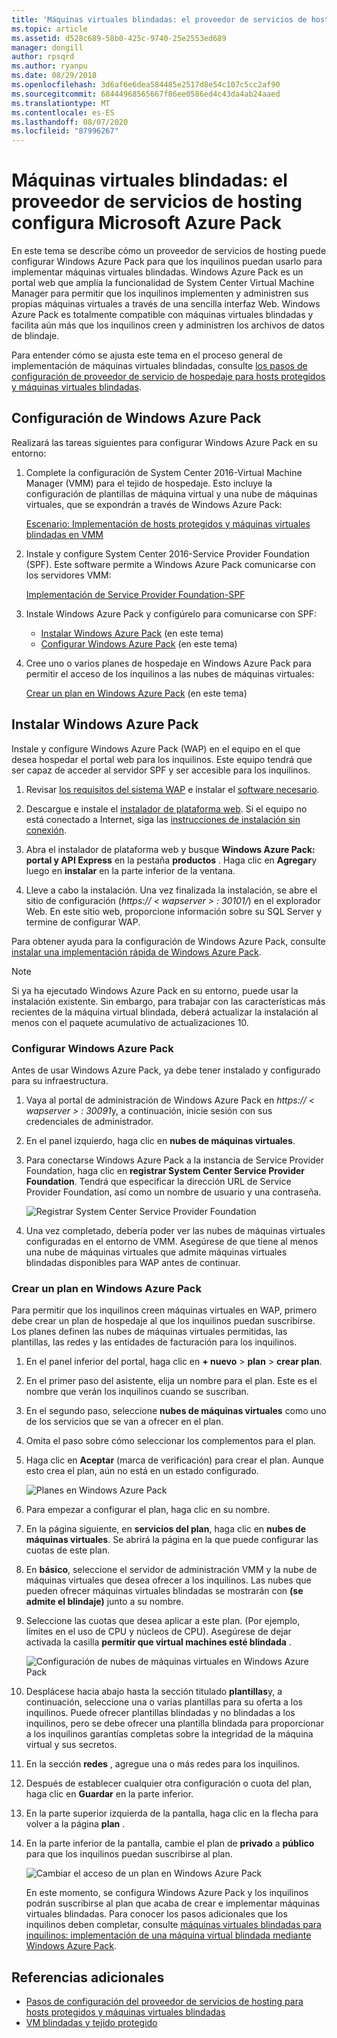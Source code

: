 ```yaml
---
title: 'Máquinas virtuales blindadas: el proveedor de servicios de hosting configura Microsoft Azure Pack'
ms.topic: article
ms.assetid: d528c689-58b0-425c-9740-25e2553ed689
manager: dongill
author: rpsqrd
ms.author: ryanpu
ms.date: 08/29/2018
ms.openlocfilehash: 3d6af6e6dea584485e2517d8e54c107c5cc2af90
ms.sourcegitcommit: 68444968565667f86ee0586ed4c43da4ab24aaed
ms.translationtype: MT
ms.contentlocale: es-ES
ms.lasthandoff: 08/07/2020
ms.locfileid: "87996267"
---
```

# <a name="shielded-vms---hosting-service-provider-sets-up-windows-azure-pack"></a>Máquinas virtuales blindadas: el proveedor de servicios de hosting configura Microsoft Azure Pack

En este tema se describe cómo un proveedor de servicios de hosting puede configurar Windows Azure Pack para que los inquilinos puedan usarlo para implementar máquinas virtuales blindadas. Windows Azure Pack es un portal web que amplía la funcionalidad de System Center Virtual Machine Manager para permitir que los inquilinos implementen y administren sus propias máquinas virtuales a través de una sencilla interfaz Web. Windows Azure Pack es totalmente compatible con máquinas virtuales blindadas y facilita aún más que los inquilinos creen y administren los archivos de datos de blindaje.

Para entender cómo se ajusta este tema en el proceso general de implementación de máquinas virtuales blindadas, consulte [los pasos de configuración de proveedor de servicio de hospedaje para hosts protegidos y máquinas virtuales blindadas](guarded-fabric-configuration-scenarios-for-shielded-vms-overview.md).

## <a name="setting-up-windows-azure-pack"></a>Configuración de Windows Azure Pack

Realizará las tareas siguientes para configurar Windows Azure Pack en su entorno:

1. Complete la configuración de System Center 2016-Virtual Machine Manager (VMM) para el tejido de hospedaje. Esto incluye la configuración de plantillas de máquina virtual y una nube de máquinas virtuales, que se expondrán a través de Windows Azure Pack:

    [Escenario: Implementación de hosts protegidos y máquinas virtuales blindadas en VMM](/system-center/vmm/deploy-guarded-host-fabric?view=sc-vmm-2019)

2. Instale y configure System Center 2016-Service Provider Foundation (SPF). Este software permite a Windows Azure Pack comunicarse con los servidores VMM:

    [Implementación de Service Provider Foundation-SPF](https://technet.microsoft.com/system-center-docs/spf/deploy/deploy-spf)

3. Instale Windows Azure Pack y configúrelo para comunicarse con SPF:

    - [Instalar Windows Azure Pack](#install-windows-azure-pack) (en este tema)
    - [Configurar Windows Azure Pack](#configure-windows-azure-pack) (en este tema)

4. Cree uno o varios planes de hospedaje en Windows Azure Pack para permitir el acceso de los inquilinos a las nubes de máquinas virtuales:

    [Crear un plan en Windows Azure Pack](#create-a-plan-in-windows-azure-pack) (en este tema)

## <a name="install-windows-azure-pack"></a>Instalar Windows Azure Pack

Instale y configure Windows Azure Pack (WAP) en el equipo en el que desea hospedar el portal web para los inquilinos. Este equipo tendrá que ser capaz de acceder al servidor SPF y ser accesible para los inquilinos.

1.  Revisar [los requisitos del sistema WAP](/previous-versions/azure/windows-server-azure-pack/dn296442(v=technet.10)) e instalar el [software necesario](/previous-versions/azure/windows-server-azure-pack/dn469335(v=technet.10)).

2.  Descargue e instale el [instalador de plataforma web](https://www.microsoft.com/web/downloads/platform.aspx). Si el equipo no está conectado a Internet, siga las [instrucciones de instalación sin conexión](https://www.iis.net/learn/install/web-platform-installer/web-platform-installer-v4-command-line-webpicmdexe-rtw-release).

3.  Abra el instalador de plataforma web y busque **Windows Azure Pack: portal y API Express** en la pestaña **productos** . Haga clic en **Agregar**y luego en **instalar** en la parte inferior de la ventana.

4.  Lleve a cabo la instalación. Una vez finalizada la instalación, se abre el sitio de configuración (*https:// &lt; wapserver &gt; : 30101/*) en el explorador Web. En este sitio web, proporcione información sobre su SQL Server y termine de configurar WAP.

Para obtener ayuda para la configuración de Windows Azure Pack, consulte [instalar una implementación rápida de Windows Azure Pack](/previous-versions/azure/windows-server-azure-pack/dn296439(v=technet.10)).

> [!NOTE]
> Si ya ha ejecutado Windows Azure Pack en su entorno, puede usar la instalación existente. Sin embargo, para trabajar con las características más recientes de la máquina virtual blindada, deberá actualizar la instalación al menos con el paquete acumulativo de actualizaciones 10.

### <a name="configure-windows-azure-pack"></a>Configurar Windows Azure Pack

Antes de usar Windows Azure Pack, ya debe tener instalado y configurado para su infraestructura.

1.  Vaya al portal de administración de Windows Azure Pack en *https:// &lt; wapserver &gt; : 30091*y, a continuación, inicie sesión con sus credenciales de administrador.

2.  En el panel izquierdo, haga clic en **nubes de máquinas virtuales**.

3.  Para conectarse Windows Azure Pack a la instancia de Service Provider Foundation, haga clic en **registrar System Center Service Provider Foundation**. Tendrá que especificar la dirección URL de Service Provider Foundation, así como un nombre de usuario y una contraseña.

    ![Registrar System Center Service Provider Foundation](../media/Guarded-Fabric-Shielded-VM/guarded-host-azure-pack-01-register-spf.png)

4.  Una vez completado, debería poder ver las nubes de máquinas virtuales configuradas en el entorno de VMM. Asegúrese de que tiene al menos una nube de máquinas virtuales que admite máquinas virtuales blindadas disponibles para WAP antes de continuar.

### <a name="create-a-plan-in-windows-azure-pack"></a>Crear un plan en Windows Azure Pack

Para permitir que los inquilinos creen máquinas virtuales en WAP, primero debe crear un plan de hospedaje al que los inquilinos puedan suscribirse. Los planes definen las nubes de máquinas virtuales permitidas, las plantillas, las redes y las entidades de facturación para los inquilinos.

1. En el panel inferior del portal, haga clic en **+ nuevo** &gt; **plan** &gt; **crear plan**.

2. En el primer paso del asistente, elija un nombre para el plan. Este es el nombre que verán los inquilinos cuando se suscriban.

3. En el segundo paso, seleccione **nubes de máquinas virtuales** como uno de los servicios que se van a ofrecer en el plan.

4. Omita el paso sobre cómo seleccionar los complementos para el plan.

5. Haga clic en **Aceptar** (marca de verificación) para crear el plan. Aunque esto crea el plan, aún no está en un estado configurado.

   ![Planes en Windows Azure Pack](../media/Guarded-Fabric-Shielded-VM/guarded-host-azure-pack-02-create-plan.png)

6. Para empezar a configurar el plan, haga clic en su nombre.

7. En la página siguiente, en **servicios del plan**, haga clic en **nubes de máquinas virtuales**. Se abrirá la página en la que puede configurar las cuotas de este plan.

8. En **básico**, seleccione el servidor de administración VMM y la nube de máquinas virtuales que desea ofrecer a los inquilinos. Las nubes que pueden ofrecer máquinas virtuales blindadas se mostrarán con **(se admite el blindaje)** junto a su nombre.

9. Seleccione las cuotas que desea aplicar a este plan. (Por ejemplo, límites en el uso de CPU y núcleos de CPU). Asegúrese de dejar activada la casilla **permitir que virtual machines esté blindada** .

   ![Configuración de nubes de máquinas virtuales en Windows Azure Pack](../media/Guarded-Fabric-Shielded-VM/guarded-host-azure-pack-03-virtual-machine-clouds.png)

10. Desplácese hacia abajo hasta la sección titulado **plantillas**y, a continuación, seleccione una o varias plantillas para su oferta a los inquilinos. Puede ofrecer plantillas blindadas y no blindadas a los inquilinos, pero se debe ofrecer una plantilla blindada para proporcionar a los inquilinos garantías completas sobre la integridad de la máquina virtual y sus secretos.

11. En la sección **redes** , agregue una o más redes para los inquilinos.

12. Después de establecer cualquier otra configuración o cuota del plan, haga clic en **Guardar** en la parte inferior.

13. En la parte superior izquierda de la pantalla, haga clic en la flecha para volver a la página **plan** .

14. En la parte inferior de la pantalla, cambie el plan de **privado** a **público** para que los inquilinos puedan suscribirse al plan.

    ![Cambiar el acceso de un plan en Windows Azure Pack](../media/Guarded-Fabric-Shielded-VM/guarded-host-azure-pack-04-change-access.png)

    En este momento, se configura Windows Azure Pack y los inquilinos podrán suscribirse al plan que acaba de crear e implementar máquinas virtuales blindadas. Para conocer los pasos adicionales que los inquilinos deben completar, consulte [máquinas virtuales blindadas para inquilinos: implementación de una máquina virtual blindada mediante Windows Azure Pack](guarded-fabric-shielded-vm-windows-azure-pack.md).

## <a name="additional-references"></a>Referencias adicionales

- [Pasos de configuración del proveedor de servicios de hosting para hosts protegidos y máquinas virtuales blindadas](guarded-fabric-configuration-scenarios-for-shielded-vms-overview.md)
- [VM blindadas y tejido protegido](guarded-fabric-and-shielded-vms-top-node.md)